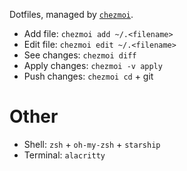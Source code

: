 Dotfiles, managed by [`chezmoi`](https://www.chezmoi.io/quick-start/#start-using-chezmoi-on-your-current-machine).

* Add file: `chezmoi add ~/.<filename>`
* Edit file: `chezmoi edit ~/.<filename>`
* See changes: `chezmoi diff` 
* Apply changes: `chezmoi -v apply`
* Push changes: `chezmoi cd` + git

# Other
* Shell: `zsh` + `oh-my-zsh` + `starship`
* Terminal: `alacritty`
